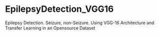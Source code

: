 # EpilepsyDetection_VGG16
Epilepsy Detection. Seizure, non-Seizure. Using VGG-16 Architecture and Transfer Learning in an Opensource Dataset

